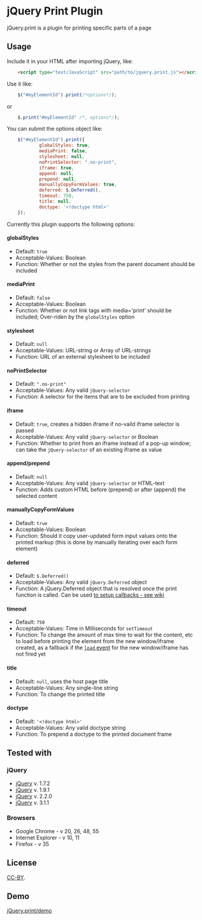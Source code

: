 # jQuery Print Plugin

jQuery.print is a plugin for printing specific parts of a page

## Usage

Include it in your HTML after importing jQuery, like:

```html
	<script type="text/JavaScript" src="path/to/jquery.print.js"></script>
```
	
Use it like:

```js
	$("#myElementId").print(/*options*/);
```
	
or

```js
	$.print("#myElementId" /*, options*/);
```

You can submit the options object like:

```js
	$("#myElementId").print({
        	globalStyles: true,
        	mediaPrint: false,
        	stylesheet: null,
        	noPrintSelector: ".no-print",
        	iframe: true,
        	append: null,
        	prepend: null,
        	manuallyCopyFormValues: true,
        	deferred: $.Deferred(),
        	timeout: 750,
        	title: null,
        	doctype: '<!doctype html>'
	});
```

Currently this plugin supports the following options:

#### globalStyles

 - Default: `true`  
 - Acceptable-Values: Boolean  
 - Function: Whether or not the styles from the parent document should be included

#### mediaPrint

 - Default: `false`  
 - Acceptable-Values: Boolean  
 - Function: Whether or not link tags with media='print' should be included; Over-riden by the `globalStyles` option

#### stylesheet

 - Default: `null`
 - Acceptable-Values: URL-string or Array of URL-strings
 - Function: URL of an external stylesheet to be included

#### noPrintSelector

 - Default: `".no-print"`
 - Acceptable-Values: Any valid `jQuery-selector`
 - Function: A selector for the items that are to be excluded from printing

#### iframe

 - Default: `true`, creates a hidden iframe if no-vaild iframe selector is passed
 - Acceptable-Values: Any valid `jQuery-selector` or Boolean
 - Function: Whether to print from an iframe instead of a pop-up window; can take the `jQuery-selector` of an existing iframe as value

#### append/prepend

 - Default: `null`
 - Acceptable-Values: Any valid `jQuery-selector` or HTML-text
 - Function: Adds custom HTML before (prepend) or after (append) the selected content

#### manuallyCopyFormValues

 - Default: `true`
 - Acceptable-Values: Boolean
 - Function: Should it copy user-updated form input values onto the printed markup (this is done by manually iterating over each form element)

#### deferred

 - Default: `$.Deferred()`
 - Acceptable-Values: Any valid `jQuery.Deferred` object
 - Function: A jQuery.Deferred object that is resolved once the print function is called. Can be used [to setup callbacks - see wiki](https://github.com/DoersGuild/jQuery.print/wiki/Using-the-deferred-option-to-set-up-a-callback-after-printing)

#### timeout

 - Default: `750`
 - Acceptable-Values: Time in Milliseconds for `setTimeout`
 - Function: To change the amount of max time to wait for the content, etc to load before printing the element from the new window/iframe created, as a fallback if the [`load` event](https://developer.mozilla.org/en-US/docs/Web/Events/load) for the new window/iframe has not fired yet
 
#### title

 - Default: `null`, uses the host page title
 - Acceptable-Values: Any single-line string
 - Function: To change the printed title

#### doctype

 - Default: `'<!doctype html>'`
 - Acceptable-Values: Any valid doctype string
 - Function: To prepend a doctype to the printed document frame
 
## Tested with

### jQuery
* [jQuery](http://jquery.com/) v. 1.7.2
* [jQuery](http://jquery.com/) v. 1.9.1
* [jQuery](http://jquery.com/) v. 2.2.0
* [jQuery](http://jquery.com/) v. 3.1.1

### Browsers
* Google Chrome - v 20, 26, 48, 55
* Internet Explorer - v 10, 11
* Firefox - v 35

## License
[CC-BY](http://creativecommons.org/licenses/by/3.0/).

## Demo
[jQuery.print/demo](http://doersguild.github.io/jQuery.print/demo/)